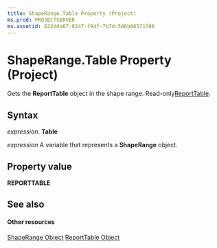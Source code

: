 ```yaml
---
title: ShapeRange.Table Property (Project)
ms.prod: PROJECTSERVER
ms.assetid: 622dda67-8247-f94f-7b7d-506b06571f88
---
```



# ShapeRange.Table Property (Project)
Gets the  **ReportTable** object in the shape range. Read-only[ReportTable](reporttable-object-project.md).

## Syntax

 _expression_. **Table**

 _expression_ A variable that represents a **ShapeRange** object.


## Property value

 **REPORTTABLE**


## See also


#### Other resources


[ShapeRange Object](shaperange-object-project.md)
[ReportTable Object](reporttable-object-project.md)

